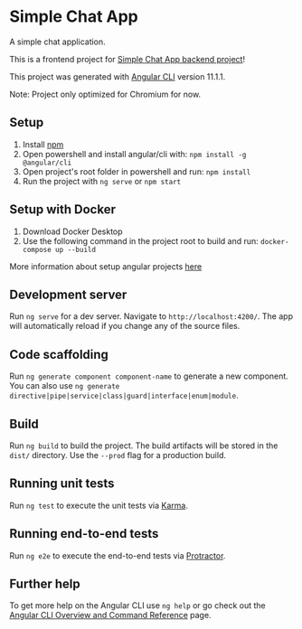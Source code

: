 # Simple Chat App

A simple chat application.

This is a frontend project for [Simple Chat App backend project](https://github.com/maylandertamas/simple-chat-app-backend)!

This project was generated with [Angular CLI](https://github.com/angular/angular-cli) version 11.1.1.

Note: Project only optimized for Chromium for now.

## Setup

1. Install [npm](https://www.npmjs.com/get-npm)
2. Open powershell and install angular/cli with: `npm install -g @angular/cli`
3. Open project's root folder in powershell and run: `npm install`
4. Run the project with `ng serve` or `npm start`

## Setup with Docker
1. Download Docker Desktop
2. Use the following command in the project root to build and run: `docker-compose up --build`

More information about setup angular projects [here](https://angular.io/guide/setup-local)

## Development server

Run `ng serve` for a dev server. Navigate to `http://localhost:4200/`. The app will automatically reload if you change any of the source files.

## Code scaffolding

Run `ng generate component component-name` to generate a new component. You can also use `ng generate directive|pipe|service|class|guard|interface|enum|module`.

## Build

Run `ng build` to build the project. The build artifacts will be stored in the `dist/` directory. Use the `--prod` flag for a production build.

## Running unit tests

Run `ng test` to execute the unit tests via [Karma](https://karma-runner.github.io).

## Running end-to-end tests

Run `ng e2e` to execute the end-to-end tests via [Protractor](http://www.protractortest.org/).

## Further help

To get more help on the Angular CLI use `ng help` or go check out the [Angular CLI Overview and Command Reference](https://angular.io/cli) page.
